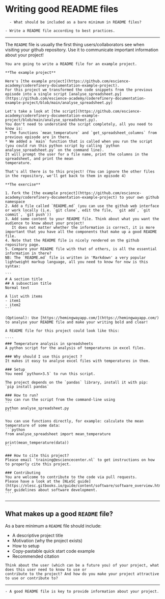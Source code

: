 # Writing good README files
````{questions}
  - What should be included as a bare minimum in README files?
````

````{objectives}
- Write a README file according to best practices.
````
---
The `README` file is usually the first thing users/collaborators see when visiting your github repository.
Use it to communicate important information about your project!

````{challenge} Exercise: Write a README file
You are going to write a README file for an example project.

**The example project**

Here's [the example project](https://github.com/escience-academy/coderefinery-documentation-example-project).
For this project we transformed the code snippets from the previous episode into a single script [analyse_spreadsheet.py](https://github.com/escience-academy/coderefinery-documentation-example-project/blob/main/analyse_spreadsheet.py)

Let's take a look at [the script](https://github.com/escience-academy/coderefinery-documentation-example-project/blob/main/analyse_spreadsheet.py). 
You don't need to understand the script completely, all you need to know is:
* The functions `mean_temperature` and `get_spreadsheet_columns` from previous episode are in there.
* We added a `main` function that is called when you run the script 
(you could run this python script by calling `python analyse_spreadsheet.py` on the command line). 
It will prompt the user for a file name, print the columns in the spreadsheet, and print the mean
temperature.

That's all there is to this project! (You can ignore the other files in the repository, we'll get back to them in episode 4)

**The exercise**

1. Fork the [the example project](https://github.com/escience-academy/coderefinery-documentation-example-project) to your own github namespace
2. Add a file called `README.md` (you can use the github web interface or work locally (i.e. `git clone`, edit the file,  `git add`, `git commit`, `git push`))
3. Add some content to your README file. Think about what you want the audience to know about your project! 
   It does not matter whether the information is correct, it is more important that you have all the components that make up a good README file.
4. Note that the README file is nicely rendered on the github repository page.
5. Compare your README file with that of others, is all the essential information in there?
NB: The `README.md` file is written in 'Markdown' a very popular lightweight markup language, all you need to know for now is this syntax:

```
# A section title
## A subsection title
Normal text

A list with items
- item1
- item2
```

(Optional): Use [https://hemingwayapp.com/](https://hemingwayapp.com/) to analyse your README file and make your writing bold and clear!
````

``````{solution}
A README file for this project could look like this:

````
### Temperature analysis in spreadsheets
A python script for the analysis of temperatures in excel files.

### Why should I use this project ?
It makes it easy to analyse excel files with temperatures in them.

### Setup
You need `python>3.5` to run this script.

The project depends on the `pandas` library, install it with pip:
`pip install pandas`

### How to run?
You can run the script from the command-line using
```
python analyse_spreadsheet.py
```

You can use functions directly, for example: calculate the mean temperature of some data:
```python
from analyse_spreadsheet import mean_temperature

print(mean_temperature(data))
```

### How to cite this project?
Please email `training@esciencecenter.nl` to get instructions on how to properly cite this project.

### Contributing
You are welcome to contribute to the code via pull requests.
Please have a look at the [NLeSC guide](https://nlesc.gitbooks.io/guide/content/software/software_overview.html) for guidelines about software development.
````
``````

---

## What makes up a good `README` file?
As a bare minimum a `README` file should include:
* A descriptive project title
* Motivation (why the project exists)
* How to setup
* Copy-pastable quick start code example
* Recommended citation

````{callout} User experience
Think about the user (which can be a future you) of your project, what does this user need to know to use or 
contribute to the project? And how do you make your project attractive to use or contribute to?
````

---

````{keypoints}
- A good README file is key to provide information about your project.
````